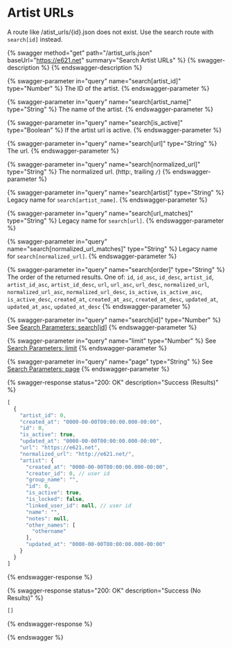 # Artist URLs

A route like /atist\_urls/{id}.json does not exist. Use the search route with `search[id]` instead.

{% swagger method="get" path="/artist_urls.json" baseUrl="https://e621.net" summary="Search Artist URLs" %}
{% swagger-description %}
{% endswagger-description %}

{% swagger-parameter in="query" name="search[artist_id]" type="Number" %}
The ID of the artist.
{% endswagger-parameter %}

{% swagger-parameter in="query" name="search[artist_name]" type="String" %}
The name of the artist.
{% endswagger-parameter %}

{% swagger-parameter in="query" name="search[is_active]" type="Boolean" %}
If the artist url is active.
{% endswagger-parameter %}

{% swagger-parameter in="query" name="search[url]" type="String" %}
The url.
{% endswagger-parameter %}

{% swagger-parameter in="query" name="search[normalized_url]" type="String" %}
The normalized url. (http:, trailing `/`)
{% endswagger-parameter %}

{% swagger-parameter in="query" name="search[artist]" type="String" %}
Legacy name for `search[artist_name]`.
{% endswagger-parameter %}

{% swagger-parameter in="query" name="search[url_matches]" type="String" %}
Legacy name for `search[url]`.
{% endswagger-parameter %}

{% swagger-parameter in="query" name="search[normalized_url_matches]" type="String" %}
Legacy name for `search[normalized_url]`.
{% endswagger-parameter %}

{% swagger-parameter in="query" name="search[order]" type="String" %}
The order of the returned results. One of: `id`, `id_asc`, `id_desc`, `artist_id`, `artist_id_asc`, `artist_id_desc`, `url`, `url_asc`, `url_desc`, `normalized_url`, `normalized_url_asc`, `normalized_url_desc`, `is_active`, `is_active_asc`, `is_active_desc`, `created_at`, `created_at_asc`, `created_at_desc`, `updated_at`, `updated_at_asc`, `updated_at_desc`
{% endswagger-parameter %}

{% swagger-parameter in="query" name="search[id]" type="Number" %}
See [Search Parameters: search\[id\]](../other/search_parameters.md#search-id)
{% endswagger-parameter %}

{% swagger-parameter in="query" name="limit" type="Number" %}
See [Search Parameters: limit](../other/search_parameters.md#limit)
{% endswagger-parameter %}

{% swagger-parameter in="query" name="page" type="String" %}
See [Search Parameters: page](../other/search_parameters.md#page)
{% endswagger-parameter %}

{% swagger-response status="200: OK" description="Success (Results)" %}
```javascript
[
  {
    "artist_id": 0,
    "created_at": "0000-00-00T00:00:00.000-00:00",
    "id": 0,
    "is_active": true,
    "updated_at": "0000-00-00T00:00:00.000-00:00",
    "url": "https://e621.net",
    "normalized_url": "http://e621.net/",
    "artist": {
      "created_at": "0000-00-00T00:00:00.000-00:00",
      "creator_id": 0, // user id
      "group_name": "",
      "id": 0,
      "is_active": true,
      "is_locked": false,
      "linked_user_id": null, // user id
      "name": "",
      "notes": null,
      "other_names": [
        "othername"
      ],
      "updated_at": "0000-00-00T00:00:00.000-00:00"
    }
  }
]
```
{% endswagger-response %}

{% swagger-response status="200: OK" description="Success (No Results)" %}
```javascript
[]
```
{% endswagger-response %}

{% endswagger %}
